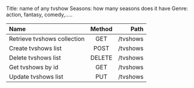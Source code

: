 Title: name of any tvshow
Seasons: how many seasons does it have
Genre: action, fantasy, comedy,.....


| Name | Method | Path |
| :---         |     :---:      |          ---: |
| Retrieve tvshows collection   | GET     |  /tvshows  |
| Create tvshows list     | POST       | /tvshows      |
| Delete tvshows list   | DELETE     |  /tvshows  |
| Get tvshows by id     | GET       | /tvshows      |
| Update tvshows list     | PUT       | /tvshows      |


